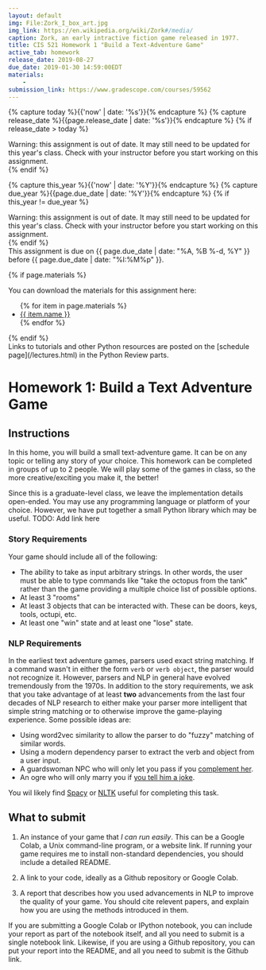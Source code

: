 ```yaml
---
layout: default
img: File:Zork_I_box_art.jpg
img_link: https://en.wikipedia.org/wiki/Zork#/media/
caption: Zork, an early intractive fiction game released in 1977.
title: CIS 521 Homework 1 "Build a Text-Adventure Game"
active_tab: homework
release_date: 2019-08-27
due_date: 2019-01-30 14:59:00EDT
materials:
    - 
submission_link: https://www.gradescope.com/courses/59562
---
```


<!-- Check whether the assignment is ready to release -->
{% capture today %}{{'now' | date: '%s'}}{% endcapture %}
{% capture release_date %}{{page.release_date | date: '%s'}}{% endcapture %}
{% if release_date > today %} 
<div class="alert alert-danger">
Warning: this assignment is out of date.  It may still need to be updated for this year's class.  Check with your instructor before you start working on this assignment.
</div>
{% endif %}
<!-- End of check whether the assignment is up to date -->


<!-- Check whether the assignment is up to date -->
{% capture this_year %}{{'now' | date: '%Y'}}{% endcapture %}
{% capture due_year %}{{page.due_date | date: '%Y'}}{% endcapture %}
{% if this_year != due_year %} 
<div class="alert alert-danger">
Warning: this assignment is out of date.  It may still need to be updated for this year's class.  Check with your instructor before you start working on this assignment.
</div>
{% endif %}
<!-- End of check whether the assignment is up to date -->


<div class="alert alert-info">
This assignment is due on {{ page.due_date | date: "%A, %B %-d, %Y" }} before {{ page.due_date | date: "%I:%M%p" }}. 
</div>

{% if page.materials %}
<div class="alert alert-info">
You can download the materials for this assignment here:
<ul>
{% for item in page.materials %}
<li><a href="{{item.url}}">{{ item.name }}</a></li>
{% endfor %}
</ul>
</div>
{% endif %}


<div class="alert alert-info" markdown="span">
Links to tutorials and other Python resources are posted on the [schedule page](/lectures.html) in the Python Review parts.</div>


Homework 1: Build a Text Adventure Game
=============================================================


## Instructions

In this home, you will build a small text-adventure game. It can be on any topic or telling any story of your choice. This homework can be completed in groups of up to 2 people. We will play some of the games in class, so the more creative/exciting you make it, the better!

Since this is a graduate-level class, we leave the implementation details open-ended. You may use any programming language or platform of your choice. However, we have put together a small Python library which may be useful. TODO: Add link here

### Story Requirements
Your game should include all of the following:

* The ability to take as input arbitrary strings. In other words, the user must be able to type commands like "take the octopus from the tank" rather than the game providing a multiple choice list of possible options.
* At least 3 "rooms"
* At least 3 objects that can be interacted with. These can be doors, keys, tools, octupi, etc.
* At least one "win" state and at least one "lose" state.

### NLP Requirements
In the earliest text adventure games, parsers used exact string matching. If a command wasn't in either the form `verb` or `verb object`, the parser would not recognize it. However, parsers and NLP in general have evolved tremendously from the 1970s.
In addition to the story requirements, we ask that you take advantage of at least **two** advancements from the last four decades of NLP research to either make your parser more intelligent that simple string matching or to otherwise improve the game-playing experience.
Some possible ideas are:

* Using word2vec similarity to allow the parser to do "fuzzy" matching of similar words.
* Using a modern dependency parser to extract the verb and object from a user input.
* A guardswoman NPC who will only let you pass if you [complement her](https://textblob.readthedocs.io/en/dev/quickstart.html#sentiment-analysis).
* An ogre who will only marry you if [you tell him a joke](https://ccc.inaoep.mx/~villasen/bib/LEARNING%20TO%20LAUGH%20(AUTOMATICALLY).pdf).

You wil likely find [Spacy](https://spacy.io/usage/facts-figures) or [NLTK](https://www.nltk.org/) useful for completing this task.

## What to submit

1. An instance of your game that *I can run easily*. This can be a Google Colab, a Unix command-line program, or a website link. If running your game requires me to install non-standard dependencies, you should include a detailed README. 

2. A link to your code, ideally as a Github repository or Google Colab.

3. A report that describes how you used advancements in NLP to improve the quality of your game. You should cite relevent papers, and explain how you are using the methods introduced in them.

If you are submitting a Google Colab or IPython notebook, you can include your report as part of the notebook itself, and all you need to submit is a single notebook link. Likewise, if you are using a Github repository, you can put your report into the README, and all you need to submit is the Github link.
